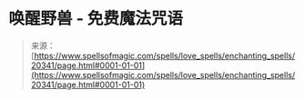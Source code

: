 <!--yml

分类：未分类

日期：2024-06-12 19:03:09

-->

# 唤醒野兽 - 免费魔法咒语

> 来源：[https://www.spellsofmagic.com/spells/love_spells/enchanting_spells/20341/page.html#0001-01-01](https://www.spellsofmagic.com/spells/love_spells/enchanting_spells/20341/page.html#0001-01-01)
